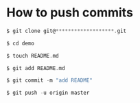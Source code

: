 # How to push commits

```c
$ git clone git@*******************.git

$ cd demo

$ touch README.md

$ git add README.md

$ git commit -m "add README"

$ git push -u origin master
```
